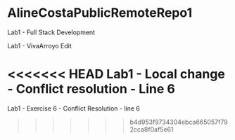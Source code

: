 # AlineCostaPublicRemoteRepo1
Lab1 - Full Stack Development

Lab1 - VivaArroyo Edit

<<<<<<< HEAD
Lab1 - Local change - Conflict resolution - Line 6
=======
Lab1 - Exercise 6 - Conflict Resolution - line 6
>>>>>>> b4d953f9734304ebca665057f792cca8f0af5e61
